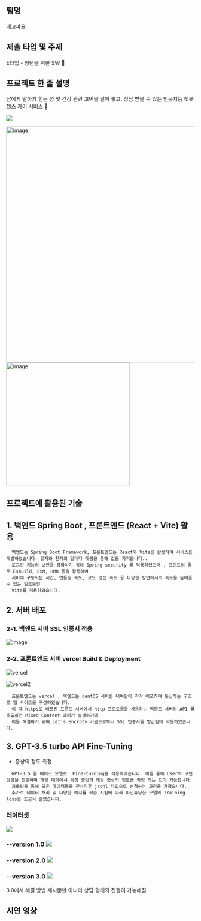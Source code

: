 ## 팀명

배고파요

## 제출 타입 및 주제

E타입 - 청년을 위한 SW 💪

## 프로젝트 한 줄 설명

남에게 말하기 힘든 성 및 건강 관련 고민을 털어 놓고, 상담 받을 수 있는 인공지능 챗봇 헬스 케어 서비스 🤖

![](https://velog.velcdn.com/images/yooonwodyd/post/3e1d300e-3e0f-461e-b8b2-781628c36fb6/image.gif)

<img width="630" alt="image" src="https://github.com/TeamBaeGoPaaa/allyeozoong-FrontEnd/assets/108808701/7c3335d0-bbd1-4866-92ae-98b6a995972e">

<img width="330" alt="image" src="https://github.com/TeamBaeGoPaaa/allyeozoong-FrontEnd/assets/108808701/5f17f02b-585a-47ae-8b4e-ae18e0262f2c">


## 프로젝트에 활용된 기술

## 1. 백엔드 Spring Boot , 프론트엔드 (React + Vite) 활용 
```
  백엔드는 Spring Boot Framework, 프론트엔드는 React와 Vite를 활용하여 서비스를 개발하였습니다. 유저와 환자의 일대다 매핑을 통해 값을 가져옵니다..
  로그인 기능의 보안을 강화하기 위해 Spring security 를 적용하였으며 , 프런트의 경우 Esbuild, ESM, HMR 등을 활용하여 
  서버에 구동되는 시간, 번들링 속도, 코드 갱신 속도 등 다양한 방면에서의 속도를 높여줄 수 있는 빌드툴인
  Vite를 적용하였습니다.

```

## 2. 서버 배포
### 2-1. 백엔드 서버 SSL 인증서 적용

![image](https://github.com/TeamBaeGoPaaa/allyeozoong-FrontEnd/assets/108808701/67a6b67d-b8d1-4c88-a146-2a08c3afa09b)

### 2-2. 프론트엔드 서버 vercel Build & Deployment
![vercel](https://github.com/TeamBaeGoPaaa/allyeozoong-FrontEnd/assets/90898067/1a9871f3-fe52-4cdf-8765-135a6828bf42)

![vercel2](https://github.com/TeamBaeGoPaaa/allyeozoong-FrontEnd/assets/90898067/a0404f8d-a0ee-44ee-8e2f-47423ad77fd4)


```
  프론트엔드는 vercel , 백엔드는 centOS 서버를 대여받아 각각 배포하여 통신하는 구조로 웹 사이트를 구성하였습니다.
  이 때 https로 배포된 프론트 서버에서 http 프로토콜을 사용하는 백엔드 서버의 API 를 호출하면 Mixed Content 에러가 발생하기에
  이를 해결하기 위해 Let's Encrpty 기관으로부터 SSL 인증서를 발급받아 적용하였습니다.
```
## 3. GPT-3.5 turbo API  Fine-Tuning
*  증상의 정도 측정
```
  GPT-3.5 를 베이스 모델로  Fine-turning을 적용하였습니다. 이를 통해 User와 고민 상담을 진행하며 해당 대화에서 특정 증상과 해당 증상의 정도를 측정 하는 것이 가능합니다.
  크롤링을 통해 모은 데이터들을 전처리후 jsonl 타입으로 변경하는 과정을 거쳤습니다. 
  추가로 데이터 처리 및 다양한 예시를 학습 시킴에 따라 파인튜닝한 모델의 Training loss를 조금식 줄였습니다.
```

### 데이터셋

<img src="https://velog.velcdn.com/images/yooonwodyd/post/8cf6f82f-0ec8-4979-8f82-a9b5d03160ff/image.png"> 

### --version 1.0 ![](https://velog.velcdn.com/images/yooonwodyd/post/0f95e1d1-863c-49dc-8cd9-9d5bd99e9ba0/image.png)
### --version 2.0 ![](https://velog.velcdn.com/images/yooonwodyd/post/3a8003ca-dbc2-4b3b-b4ab-b33bedef8628/image.png)
### --version 3.0 ![](https://velog.velcdn.com/images/yooonwodyd/post/fe6dc4ab-6bf4-48f5-8a0c-81377ac423fe/image.png)
3.0에서 해결 방법 제시뿐만 아니라 상담 형태의 진행이 가능해짐
## 시연 영상
